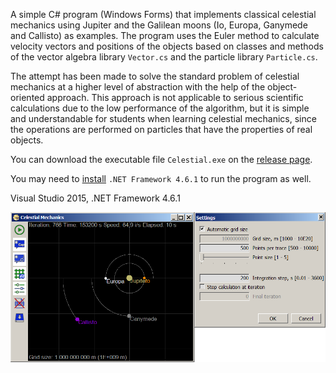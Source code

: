 A simple C# program (Windows Forms) that implements classical celestial mechanics using Jupiter and the Galilean moons (Io, Europa, Ganymede and Callisto) as examples. The program uses the Euler method to calculate velocity vectors and positions of the objects based on classes and methods of the vector algebra library `Vector.cs` and the particle library `Particle.cs`.

The attempt has been made to solve the standard problem of celestial mechanics at a higher level of abstraction with the help of the object-oriented approach. This approach is not applicable to serious scientific calculations due to the low performance of the algorithm, but it is simple and understandable for students when learning celestial mechanics, since the operations are performed on particles that have the properties of real objects.

You can download the executable file `Celestial.exe` on the [release page](https://github.com/ap13ski/Celestial-Mechanics/releases/tag/v.1.0). 

You may need to [install](https://dotnet.microsoft.com/en-us/download/dotnet-framework/net461) `.NET Framework 4.6.1` to run the program as well.

Visual Studio 2015, .NET Framework 4.6.1 



![Screenshot](celestial.png)
